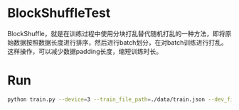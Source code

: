 # BlockShuffleTest
BlockShuffle，就是在训练过程中使用分块打乱替代随机打乱的一种方法，即将原始数据按照数据长度进行排序，然后进行batch划分，在对batch训练进行打乱。这样操作，可以减少数据padding长度，缩短训练时长。

# Run
```bash
python train.py --device=3 --train_file_path=./data/train.json --dev_file_path=./data/test.json --data_dir=./data/ --num_train_epochs=2 --train_batch_size=32 --test_batch_size=32 --learning_rate=5e-5 --warmup_proportion=0.1 --adam_epsilon=1e-8 --save_model_steps=12 --logging_steps=5 --gradient_accumulation_steps=1 --max_grad_norm=1.0 --output_dir=output_dir --seed=2020 --max_len=256 --num_labels=6
```